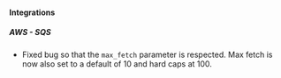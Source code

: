 #### Integrations
##### AWS - SQS
- Fixed bug so that the `max_fetch` parameter is respected. Max fetch is now also set to a default of 10 and hard caps at 100.
